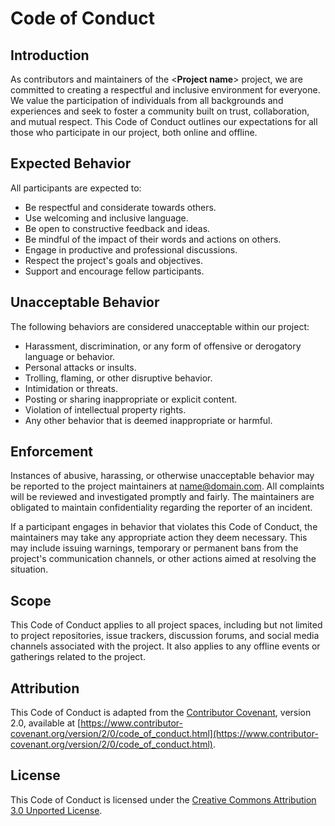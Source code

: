 # Code of Conduct

## Introduction

As contributors and maintainers of the <**Project name**> project, we are committed to creating a respectful and inclusive environment for everyone. We value the participation of individuals from all backgrounds and experiences and seek to foster a community built on trust, collaboration, and mutual respect. This Code of Conduct outlines our expectations for all those who participate in our project, both online and offline.

## Expected Behavior

All participants are expected to:

- Be respectful and considerate towards others.
- Use welcoming and inclusive language.
- Be open to constructive feedback and ideas.
- Be mindful of the impact of their words and actions on others.
- Engage in productive and professional discussions.
- Respect the project's goals and objectives.
- Support and encourage fellow participants.

## Unacceptable Behavior

The following behaviors are considered unacceptable within our project:

- Harassment, discrimination, or any form of offensive or derogatory language or behavior.
- Personal attacks or insults.
- Trolling, flaming, or other disruptive behavior.
- Intimidation or threats.
- Posting or sharing inappropriate or explicit content.
- Violation of intellectual property rights.
- Any other behavior that is deemed inappropriate or harmful.

## Enforcement

Instances of abusive, harassing, or otherwise unacceptable behavior may be reported to the project maintainers at [name@domain.com](mailto:name@domain.com). All complaints will be reviewed and investigated promptly and fairly. The maintainers are obligated to maintain confidentiality regarding the reporter of an incident.

If a participant engages in behavior that violates this Code of Conduct, the maintainers may take any appropriate action they deem necessary. This may include issuing warnings, temporary or permanent bans from the project's communication channels, or other actions aimed at resolving the situation.

## Scope

This Code of Conduct applies to all project spaces, including but not limited to project repositories, issue trackers, discussion forums, and social media channels associated with the project. It also applies to any offline events or gatherings related to the project.

## Attribution

This Code of Conduct is adapted from the [Contributor Covenant](https://www.contributor-covenant.org/), version 2.0, available at [https://www.contributor-covenant.org/version/2/0/code_of_conduct.html](https://www.contributor-covenant.org/version/2/0/code_of_conduct.html).

## License

This Code of Conduct is licensed under the [Creative Commons Attribution 3.0 Unported License](http://creativecommons.org/licenses/by/3.0/).